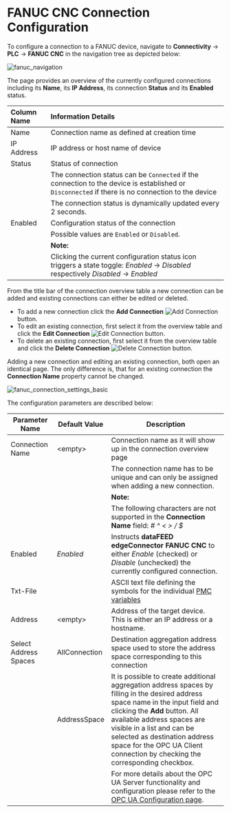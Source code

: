 # FANUC CNC Connection Configuration

To configure a connection to a FANUC device, navigate to
**Connectivity** -> **PLC** -> **FANUC CNC** in the navigation tree
as depicted below:

![fanuc_navigation](.../documentation_pics/fanuc_navigation.png)

The page provides an overview of the currently configured connections including
its
**Name**, its **IP Address**, its connection **Status** and its **Enabled**
status.

| Column Name | Information Details                                                                                                                         |
| :--         | :--                                                                                                                                         |
| Name        | Connection name as defined at creation time                                                                                                 |
| IP Address  | IP address or host name of device                                                                                                              |
| Status      | Status of connection                                                                                                                    |
|             | The connection status can be `Connected` if the connection to the device is established or `Disconnected` if there is no connection to the device |
|             | The connection status is dynamically updated every 2 seconds.                                                                               |
| Enabled     | Configuration status of the connection                                                                                                  |
|             | Possible values are `Enabled` or `Disabled`.                                                                                                |
|             | **Note:**                                                                                                                                   |
|             | Clicking the current configuration status icon triggers a state toggle: *Enabled* -> *Disabled* respectively *Disabled* -> *Enabled*        |

From the title bar of the connection overview table a new connection can be added and existing connections can either be edited or deleted.  

- To add a new connection click the **Add Connection**
  ![Add Connection](.../documentation_pics/add_connection.png) button.  
- To edit an existing connection, first select it from the overview table
  and click the **Edit Connection**
  ![Edit Connection](.../documentation_pics/edit_connection.png) button.
- To delete an existing connection, first select it from the overview
  table and click the **Delete Connection**
  ![Delete Connection](.../documentation_pics/delete_connection.png) button.  

Adding a new connection and editing an existing connection, both open an
identical page. The only difference is, that for an existing connection the
**Connection Name** property cannot be changed.  

![fanuc_connection_settings_basic](.../documentation_pics/fanuc_connection_settings_basic.png)

The configuration parameters are described below:

| Parameter Name        | Default Value                 | Description                                                  |
| --------------------- | ----------------------------- | ------------------------------------------------------------ |
| Connection Name       | \<empty\>                     | Connection name as it will show up in the connection overview page|
| | |The connection name has to be unique and can only be assigned when adding a new connection.|
| | |**Note:** |
| | |The following characters are not supported in the **Connection Name** field:  *# ^ < > / $* |
| Enabled               | *Enabled*                     | Instructs **dataFEED edgeConnector FANUC CNC** to either *Enable* (checked) or *Disable* (unchecked) the currently configured connection. |
| Txt-File              |                               | ASCII text file defining the symbols for the individual [PMC variables](../Fanuc-PMC-Syntax.md) |
| Address           | \<empty\>                     | Address of the target device. This is either an IP address or a hostname. |
| Select Address Spaces | AllConnection | Destination aggregation address space used to store the address space corresponding to this connection |
| | AddressSpace | It is possible to create additional aggregation address spaces by filling in the desired address space name in the input field and clicking the **Add** button. All available address spaces are visible in a list and can be selected as destination address space for the OPC UA Client connection by checking the corresponding checkbox. |
| | | For more details about the OPC UA Server functionality and configuration please refer to the [OPC UA Configuration page](.../common/opcua.md). |